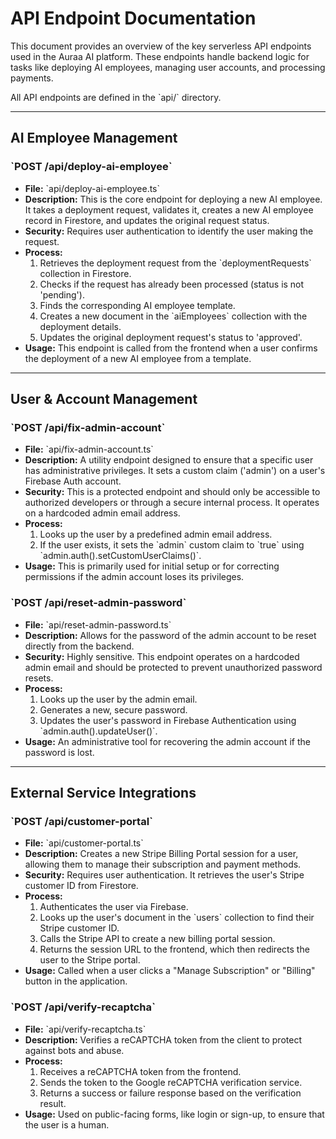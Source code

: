 # API Endpoint Documentation

This document provides an overview of the key serverless API endpoints used in the Auraa AI platform. These endpoints handle backend logic for tasks like deploying AI employees, managing user accounts, and processing payments.

All API endpoints are defined in the \`api/\` directory.

---

## AI Employee Management

### \`POST /api/deploy-ai-employee\`

- **File:** \`api/deploy-ai-employee.ts\`
- **Description:** This is the core endpoint for deploying a new AI employee. It takes a deployment request, validates it, creates a new AI employee record in Firestore, and updates the original request status.
- **Security:** Requires user authentication to identify the user making the request.
- **Process:**
  1.  Retrieves the deployment request from the \`deploymentRequests\` collection in Firestore.
  2.  Checks if the request has already been processed (status is not 'pending').
  3.  Finds the corresponding AI employee template.
  4.  Creates a new document in the \`aiEmployees\` collection with the deployment details.
  5.  Updates the original deployment request's status to 'approved'.
- **Usage:** This endpoint is called from the frontend when a user confirms the deployment of a new AI employee from a template.

---

## User & Account Management

### \`POST /api/fix-admin-account\`

- **File:** \`api/fix-admin-account.ts\`
- **Description:** A utility endpoint designed to ensure that a specific user has administrative privileges. It sets a custom claim ('admin') on a user's Firebase Auth account.
- **Security:** This is a protected endpoint and should only be accessible to authorized developers or through a secure internal process. It operates on a hardcoded admin email address.
- **Process:**
  1.  Looks up the user by a predefined admin email address.
  2.  If the user exists, it sets the \`admin\` custom claim to \`true\` using \`admin.auth().setCustomUserClaims()\`.
- **Usage:** This is primarily used for initial setup or for correcting permissions if the admin account loses its privileges.

### \`POST /api/reset-admin-password\`

- **File:** \`api/reset-admin-password.ts\`
- **Description:** Allows for the password of the admin account to be reset directly from the backend.
- **Security:** Highly sensitive. This endpoint operates on a hardcoded admin email and should be protected to prevent unauthorized password resets.
- **Process:**
  1.  Looks up the user by the admin email.
  2.  Generates a new, secure password.
  3.  Updates the user's password in Firebase Authentication using \`admin.auth().updateUser()\`.
- **Usage:** An administrative tool for recovering the admin account if the password is lost.

---

## External Service Integrations

### \`POST /api/customer-portal\`

- **File:** \`api/customer-portal.ts\`
- **Description:** Creates a new Stripe Billing Portal session for a user, allowing them to manage their subscription and payment methods.
- **Security:** Requires user authentication. It retrieves the user's Stripe customer ID from Firestore.
- **Process:**
  1.  Authenticates the user via Firebase.
  2.  Looks up the user's document in the \`users\` collection to find their Stripe customer ID.
  3.  Calls the Stripe API to create a new billing portal session.
  4.  Returns the session URL to the frontend, which then redirects the user to the Stripe portal.
- **Usage:** Called when a user clicks a "Manage Subscription" or "Billing" button in the application.

### \`POST /api/verify-recaptcha\`

- **File:** \`api/verify-recaptcha.ts\`
- **Description:** Verifies a reCAPTCHA token from the client to protect against bots and abuse.
- **Process:**
  1.  Receives a reCAPTCHA token from the frontend.
  2.  Sends the token to the Google reCAPTCHA verification service.
  3.  Returns a success or failure response based on the verification result.
- **Usage:** Used on public-facing forms, like login or sign-up, to ensure that the user is a human.
